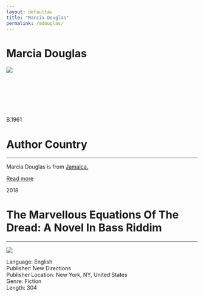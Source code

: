 ```yaml
---
layout: defaultau
title: "Marcia Douglas"
permalink: /mdouglas/
---
```

<!-- partial:index.partial.html -->
<div class="content">
    <h1>Marcia Douglas</h1>
    <div class="quote">
        <div><img src="https://www.colorado.edu/bfa/sites/default/files/styles/medium/public/people/marcia_douglas_097pc-1.jpg?itok=iUFgYmQV" class="logo"></div>
    </div>
    <div class="timeline">
        <div style="padding-bottom:100px;"></div>
        <div class="block">
            <div class="date right"><p class="right">B.1961</p></div>
            <div class="dot"></div>
            <div class="left first">
            <div class="author_country">
                <h1>Author Country</h1><hr>
            <div class="aclocation"><p>Marcia Douglas is from <a href="http://localhost:4000/4">Jamaica.</a></p></div>
              <div class="acreadmore">   <a href="https://en.wikipedia.org/wiki/Marcia_Douglas" target="_blank">Read more</a></div>
            </div>
            </div>
        </div>
        <div class="block">
            <div class="date left"><p class="left">2018</p></div>
            <div class="dot"></div>
            <div class="right">
                <h1>The Marvellous Equations Of The Dread: A Novel In Bass Riddim</h1><hr>
                <p><img src="https://m.media-amazon.com/images/W/WEBP_402378-T2/images/I/51WWwJuA-dL._SY291_BO1,204,203,200_QL40_FMwebp_.jpg"></p>
                <p>
                Language: English<br>
                Publisher: New Directions<br>
                Publisher Location: New York, NY, United States<br>
                Genre: Fiction<br>
                Length: 304<br>
                </p>
            </div>
        </div>


</div>
<!-- partial -->
  <script src='https://cdnjs.cloudflare.com/ajax/libs/jquery/3.1.1/jquery.min.js'></script><script  src="assets/js/authorscript.js"></script>
